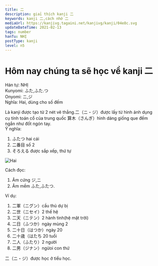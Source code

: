 ```yaml
---
title: 二
description: giaỉ thích kanji 二
keywords: kanji 二,cách nhớ 二
mediaUrl: https://kanjivg.tagaini.net/kanjivg/kanji/04e8c.svg
updateDateTime: 2021-02-13
tags: number
hanTu: NHỊ
postType: kanji
level: n5
---
```


# Hôm nay chúng ta sẽ học về kanji 二

Hán tự: NHỊ  
Kunyomi: ふた,ふた.つ  
Onyomi: ニ,ジ  
Nghĩa: Hai, dùng cho số đếm

Là kanji được tạo từ 2 nét vẽ thẳng.二（ニ・ジ）được lấy từ hình ảnh dụng cụ tính toán cổ của trung quốc 算木（さんぎ）hình dáng giống que đếm ngắn như đốt ngón tay.  
Ý nghĩa:
1. ふたつ hai cái
2. 二番目 số 2
3. そろえる được sắp xếp, thứ tự

![Hai](https://huusennarare.cocolog-nifty.com/blog/images/2016/08/11/photo_12.jpg "Hai")

Cách đọc:
1. Âm cứng ジ,ニ
2. Âm mềm ふた,ふたつ.

Ví dụ:
1. 二軍（ニグン）cầu thủ dự bị
2. 二世（ニセイ）2 thế hệ
3. 二天（ニテン）2 hành tinh(hệ mặt trời)
4. 二日（ふつか）ngày mùng 2
5. 二十日（はつか）ngày 20
6. 二十歳（はたち 20 tuổi
7. 二人（ふたり）2 người
8. 二男（ジナン）ngừoi con thứ

二（ニ・ジ）được học ở tiểu học.